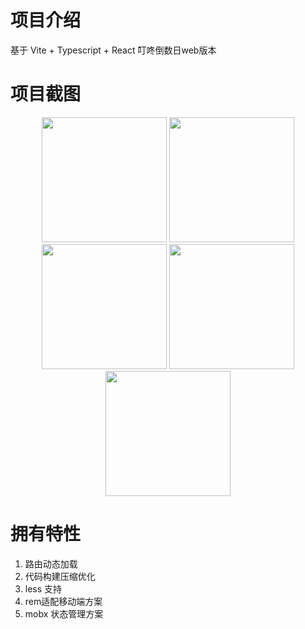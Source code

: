 # 项目介绍

基于 Vite + Typescript + React 叮咚倒数日web版本

# 项目截图

<div align="center">
	<img src="https://i.loli.net/2021/10/27/QhPsXe3aAFqwxtr.png" width="200" />
	<img src="https://i.loli.net/2021/10/27/ZHtybhMs3O7UYzj.png" width="200"  />
	<img src="https://i.loli.net/2021/10/27/s4hd7CmtE6ly8Qu.png" width="200"  />
	<img src="https://i.loli.net/2021/10/27/mpPLyYX95ivjGxt.png" width="200"  />
	<img src="https://i.loli.net/2021/10/27/RHxPIbiCS8urvf3.png" width="200"  />
</div>

# 拥有特性

1. 路由动态加载
2. 代码构建压缩优化
3. less 支持
4. rem适配移动端方案
5. mobx 状态管理方案

